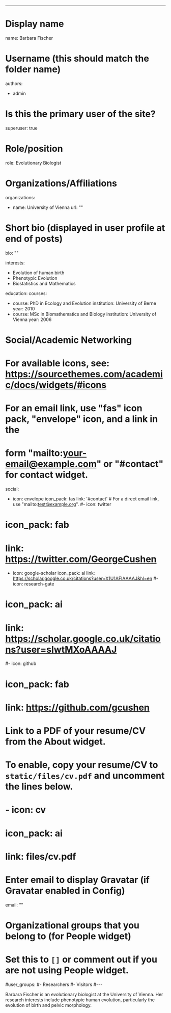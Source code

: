 ---
# Display name
name: Barbara Fischer

# Username (this should match the folder name)
authors:
- admin

# Is this the primary user of the site?
superuser: true

# Role/position
role: Evolutionary Biologist

# Organizations/Affiliations
organizations:
- name: University of Vienna
  url: ""

# Short bio (displayed in user profile at end of posts)
bio: ""

interests:
- Evolution of human birth
- Phenotypic Evolution
- Biostatistics and Mathematics

education:
  courses:
  - course: PhD in Ecology and Evolution
    institution: University of Berne
    year: 2010
  - course: MSc in Biomathematics and Biology
    institution: University of Vienna
    year: 2006
 

# Social/Academic Networking
# For available icons, see: https://sourcethemes.com/academic/docs/widgets/#icons
#   For an email link, use "fas" icon pack, "envelope" icon, and a link in the
#   form "mailto:your-email@example.com" or "#contact" for contact widget.
social:
- icon: envelope
  icon_pack: fas
  link: '#contact'  # For a direct email link, use "mailto:test@example.org".
#- icon: twitter
#  icon_pack: fab
#  link: https://twitter.com/GeorgeCushen
- icon: google-scholar
  icon_pack: ai
  link: https://scholar.google.co.uk/citations?user=X1U1AFIAAAAJ&hl=en
#- icon: research-gate
#  icon_pack: ai
#  link: https://scholar.google.co.uk/citations?user=sIwtMXoAAAAJ
#- icon: github
#  icon_pack: fab
#  link: https://github.com/gcushen
# Link to a PDF of your resume/CV from the About widget.
# To enable, copy your resume/CV to `static/files/cv.pdf` and uncomment the lines below.  
# - icon: cv
#   icon_pack: ai
#   link: files/cv.pdf

# Enter email to display Gravatar (if Gravatar enabled in Config)
email: ""
  
# Organizational groups that you belong to (for People widget)
#   Set this to `[]` or comment out if you are not using People widget.  
#user_groups:
#- Researchers
#- Visitors
#---

Barbara Fischer is an evolutionary biologist at the University of Vienna. Her research interests include phenotypic human evolution, particularly the evolution of birth and pelvic morphology.
